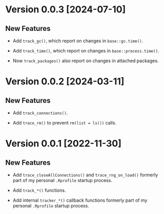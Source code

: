 # Version 0.0.3 [2024-07-10]

## New Features

* Add `track_gc()`, which report on changes in `base::gc.time()`.

* Add `track_time()`, which report on changes in
  `base::process.time()`.

* Now `track_packages()` also report on changes in attached packages.


# Version 0.0.2 [2024-03-11]

## New Features

 * Add `track_connections()`.

 * Add `trace_rm()` to prevent `rm(list = ls())` calls.


# Version 0.0.1 [2022-11-30]

## New Features

 * Add `trace_closeAllConnections()` and `trace_rng_on_load()`
   formerly part of my personal `.Rprofile` startup process.

 * Add `track_*()` functions.

 * Add internal `tracker_*()` callback functions formerly part of my
   personal `.Rprofile` startup process.

